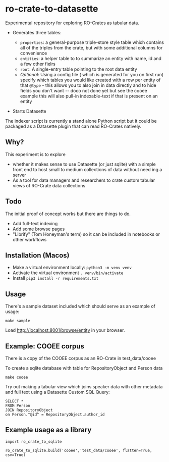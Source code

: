 # ro-crate-to-datasette

Experimental repository for exploring RO-Crates as tabular data.

- Generates three tables:
  - `properties`: a general-purpose triple-store style table which contains all of the triples from the crate, but with some additional columns for convenience
  - `entities`: a helper table to to summarize an entity with name, id and a few other fielrs
  - `root`: A single-entry table pointing to the root data entity
  - *Optional*: Using a config file ( which is generated for you on first run) specify which tables you would like created with a row per entity of that `@type` - this allows you to also join in data directly and to hide fields you don't want -- doco not done yet but see the cooee example this will also pull-in indexable-text if that is present on an entity

- Starts Datasette 

The indexer script is currently a stand alone Python script but it could be packaged as a Datasette plugin that can read RO-Crates natively.


## Why?

This experiment is to explore
- whether it makes sense to use Datasette (or just sqlite) with a simple front end to host small to medium collections of data without need ing a server
- As a tool for data managers and researchers to crate custom tabular views of RO-Crate data collections

## Todo

The initial proof of concept works but there are things to do.

- Add full-text indexing
- Add some browse pages
- "Librify" (Tom Honeyman's term) so it can be included in notebooks or other workflows




## Installation (Macos)

- Make a virtual environment locally:
  `python3 -m venv venv`
- Activate the virtual environment 
  `. venv/bin/activate`
- Install 
  `pip3 install -r requirements.txt`



## Usage

There's a sample dataset included which should serve as an example of usage:

```
make sample
```



Load <http://localhost:8001/browse/entity> in your browser.


## Example: COOEE corpus

There is a copy of the COOEE corpus as an RO-Crate in test_data/cooee


To create a sqlite database with table for RepositoryObject and Person data

```
make cooee
```

Try out making a tabular view which joins speaker data with other metadata and full text using a Datasette Custom SQL Query:

```
SELECT *
FROM Person 
JOIN RepositoryObject
on Person."@id" = RepositoryObject.author_id

```


## Example usage as a library


```
import ro_crate_to_sqlite
```

```
ro_crate_to_sqlite.build('cooee','test_data/cooee', flatten=True, csv=True)
```